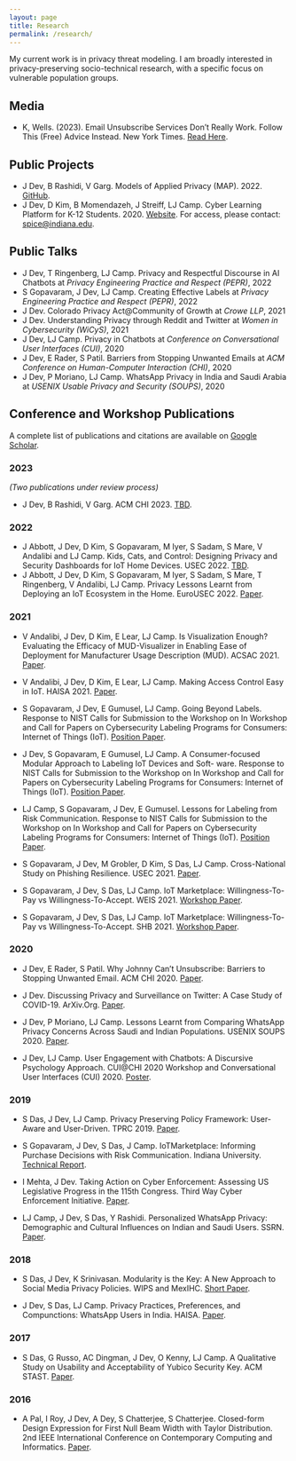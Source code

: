 ```yaml
---
layout: page
title: Research
permalink: /research/
---
```


My current work is in privacy threat modeling. I am broadly interested in privacy-preserving socio-technical research, with a specific focus on vulnerable population groups. 

## Media
- K, Wells. (2023). Email Unsubscribe Services Don’t Really Work. Follow This (Free) Advice Instead. New York Times. [Read Here](https://www.nytimes.com/wirecutter/reviews/best-email-unsubscribe-service).

## Public Projects 
- J Dev, B Rashidi, V Garg. Models of Applied Privacy (MAP). 2022. [GitHub](https://github.com/Comcast/MAP).
- J Dev, D Kim, B Momendazeh, J Streiff, LJ Camp. Cyber Learning Platform for K-12 Students. 2020. [Website](https://k12cyberctf.cognitivesecurity.net/cysp/). For access, please contact: spice@indiana.edu.

## Public Talks 
- J Dev, T Ringenberg, LJ Camp. Privacy and Respectful Discourse in AI Chatbots at <i>Privacy Engineering Practice and Respect (PEPR)</i>, 2022
- S Gopavaram, J Dev, LJ Camp. Creating Effective Labels at <i>Privacy Engineering Practice and Respect (PEPR)</i>, 2022
- J Dev. Colorado Privacy Act@Community of Growth at <i>Crowe LLP</i>, 2021
- J Dev. Understanding Privacy through Reddit and Twitter at <i>Women in Cybersecurity (WiCyS)</i>, 2021
- J Dev, LJ Camp. Privacy in Chatbots at <i>Conference on Conversational User Interfaces (CUI)</i>, 2020
- J Dev, E Rader, S Patil. Barriers from Stopping Unwanted Emails at <i>ACM Conference on Human-Computer Interaction (CHI)</i>, 2020
- J Dev, P Moriano, LJ Camp. WhatsApp Privacy in India and Saudi Arabia at <i>USENIX Usable Privacy and Security (SOUPS)</i>, 2020

## Conference and Workshop Publications 
A complete list of publications and citations are available on  [Google Scholar](https://scholar.google.com/citations?user=uRjCQ8cAAAAJ&hl=en&oi=ao).

### 2023 
<i> (Two publications under review process) </i>

- J Dev, B Rashidi, V Garg. ACM CHI 2023. [TBD](https://devjayati.github.io/research/).

### 2022

- J Abbott, J Dev, D Kim, S Gopavaram, M Iyer, S Sadam, S Mare, V Andalibi and LJ Camp. Kids, Cats, and Control: Designing Privacy and Security Dashboards for IoT Home Devices. USEC 2022. [TBD](https://devjayati.github.io/research/).
- J Abbott, J Dev, D Kim, S Gopavaram, M Iyer, S Sadam, S Mare, T Ringenberg, V Andalibi, LJ Camp. Privacy Lessons Learnt from Deploying an IoT Ecosystem in the Home. EuroUSEC 2022. [Paper](https://dl.acm.org/doi/abs/10.1145/3549015.3554205).

### 2021

- V Andalibi, J Dev, D Kim, E Lear, LJ Camp. Is Visualization Enough? Evaluating the Efficacy of MUD-Visualizer in Enabling Ease of Deployment for Manufacturer Usage Description (MUD). ACSAC 2021. [Paper](https://dl.acm.org/doi/abs/10.1145/3485832.3485879).

- V Andalibi, J Dev, D Kim, E Lear, LJ Camp. Making Access Control Easy in IoT. HAISA 2021. [Paper](https://par.nsf.gov/servlets/purl/10296081).

- S Gopavaram, J Dev, E Gumusel, LJ Camp. Going Beyond Labels. Response to NIST Calls for Submission to the Workshop on In Workshop and Call for Papers on Cybersecurity Labeling Programs for Consumers: Internet of Things (IoT). [Position Paper](https://www.nist.gov/system/files/documents/2021/11/04/IndianaUniversity-NIST_Beyond_Privacy_Labels.pdf).

- J Dev, S Gopavaram, E Gumusel, LJ Camp. A Consumer-focused Modular Approach to Labeling IoT Devices and Soft-
ware. Response to NIST Calls for Submission to the Workshop on In Workshop and Call for Papers on Cybersecurity Labeling Programs for Consumers: Internet of Things (IoT). [Position Paper](https://www.nist.gov/system/files/documents/2021/11/04/IndianaUniversity-NIST_Modular_Labels.pdf).

- LJ Camp, S Gopavaram, J Dev, E Gumusel. Lessons for Labeling from Risk Communication. Response to NIST Calls for Submission to the Workshop on In Workshop and Call for Papers on Cybersecurity Labeling Programs for Consumers: Internet of Things (IoT). [Position Paper](https://www.nist.gov/system/files/documents/2021/11/04/IndianaUniversity-NIST_Lessons_for_Labeling_from_Risk_Communication.pdf).

- S Gopavaram, J Dev, M Grobler, D Kim, S Das, LJ Camp. Cross-National Study on Phishing Resilience. USEC 2021. [Paper](https://www.usablesecurity.net/USEC/usec21/papers/usec2021_Shakthidhar_Reddy_Gopavaram.pdf).

- S Gopavaram, J Dev, S Das, LJ Camp. IoT Marketplace: Willingness-To-Pay vs Willingness-To-Accept. WEIS 2021. [Workshop Paper](https://weis2018.econinfosec.org/wp-content/uploads/sites/10/2021/06/weis21-gopavaram.pdf).

- S Gopavaram, J Dev, S Das, LJ Camp. IoT Marketplace: Willingness-To-Pay vs Willingness-To-Accept. SHB 2021. [Workshop Paper](https://www.researchgate.net/publication/350978906_Cross-National_Study_on_Phishing_Resilience).

### 2020

- J Dev, E Rader, S Patil. Why Johnny Can’t Unsubscribe: Barriers to Stopping Unwanted Email. ACM CHI 2020. [Paper](https://dl.acm.org/doi/abs/10.1145/3313831.3376165).

- J Dev. Discussing Privacy and Surveillance on Twitter: A Case Study of COVID-19. ArXiv.Org. [Paper](https://www.semanticscholar.org/paper/Discussing-Privacy-and-Surveillance-on-Twitter%3A-A-Dev/a12634eae1375785cd65cf0dff20203821e4fe2f).

- J Dev, P Moriano, LJ Camp. Lessons Learnt from Comparing WhatsApp Privacy Concerns Across Saudi and Indian Populations. USENIX SOUPS 2020. [Paper](https://www.usenix.org/conference/soups2020/presentation/dev).

- J Dev, LJ Camp. User Engagement with Chatbots: A Discursive Psychology Approach. CUI@CHI 2020 Workshop and Conversational User Interfaces (CUI) 2020. [Poster](https://www.researchgate.net/publication/342110096_User_Engagement_with_Chatbots_A_Discursive_Psychology_Approach).

### 2019

- S Das, J Dev, LJ Camp. Privacy Preserving Policy Framework: User-Aware and User-Driven. TPRC 2019. [Paper](https://papers.ssrn.com/sol3/papers.cfm?abstract_id=3445942).

- S Gopavaram, J Dev, S Das, J Camp. IoTMarketplace: Informing Purchase Decisions with Risk Communication. Indiana University. [Technical Report](https://help.luddy.indiana.edu/techreports/TRNNN.cgi?trnum=TR742). 

- I Mehta, J Dev. Taking Action on Cyber Enforcement: Assessing US Legislative Progress in the 115th Congress. Third Way Cyber Enforcement Initiative. [Paper](https://www.jstor.org/stable/resrep20129?seq=1#metadata_info_tab_contents).

- LJ Camp, J Dev, S Das, Y Rashidi. Personalized WhatsApp Privacy: Demographic and Cultural Influences on Indian and Saudi Users. SSRN. [Paper](https://papers.ssrn.com/sol3/papers.cfm?abstract_id=3391021).

### 2018

- S Das, J Dev, K Srinivasan. Modularity is the Key: A New Approach to Social Media Privacy Policies. WIPS and MexIHC. [Short Paper](https://dl.acm.org/doi/abs/10.1145/3293578.3293589).

- J Dev, S Das, LJ Camp. Privacy Practices, Preferences, and Compunctions: WhatsApp Users in India. HAISA. [Paper](https://books.google.com/books?hl=en&lr=&id=XXRvDwAAQBAJ&oi=fnd&pg=PA135&dq=Privacy+Practices,+Preferences,+and+Compunctions:+WhatsApp+Users+in+India&ots=_onAtyW3FG&sig=NsLG9ruZbeDp8D3mQuCKh1XRGP4#v=onepage&q=Privacy%20Practices%2C%20Preferences%2C%20and%20Compunctions%3A%20WhatsApp%20Users%20in%20India&f=false).
	
### 2017

- S Das, G Russo, AC Dingman, J Dev, O Kenny, LJ Camp. A Qualitative Study on Usability and Acceptability of Yubico Security Key. ACM STAST. [Paper](https://dl.acm.org/doi/10.1145/3167996.3167997).

### 2016

- A Pal, I Roy, J Dev, A Dey, S Chatterjee, S Chatterjee. Closed-form Design Expression for First Null Beam Width with Taylor Distribution. 2nd IEEE International Conference on Contemporary Computing and Informatics. [Paper](https://ieeexplore.ieee.org/document/7918798).

